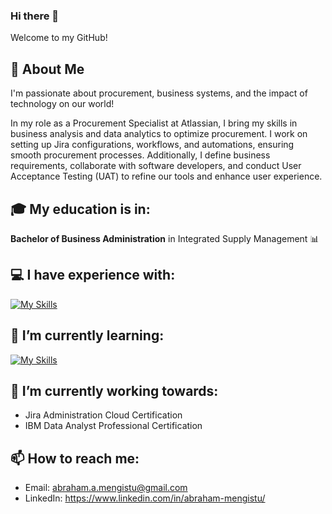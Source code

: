 ### Hi there 👋

Welcome to my GitHub!

<!--
**amengistuu/amengistuu** is a ✨ _special_ ✨ repository because its `README.md` (this file) appears on your GitHub profile.

Here are some ideas to get you started:

- 🔭 I’m currently working on ...
- 🌱 I’m currently learning ...
- 👯 I’m looking to collaborate on ...
- 🤔 I’m looking for help with ...
- 💬 Ask me about ...
- 📫 How to reach me: ...
- 😄 Pronouns: ...
- ⚡ Fun fact: ...
-->
## :man: About Me
I'm passionate about procurement, business systems, and the impact of technology on our world!

In my role as a Procurement Specialist at Atlassian, I bring my skills in business analysis and data analytics to optimize procurement. I work on setting up Jira configurations, workflows, and automations, ensuring smooth procurement processes. Additionally, I define business requirements, collaborate with software developers, and conduct User Acceptance Testing (UAT) to refine our tools and enhance user experience.

## :mortar_board: My education is in:
**Bachelor of Business Administration** in Integrated Supply Management :bar_chart:

## :computer: I have experience with:
[![My Skills](https://skills.thijs.gg/icons?i=python,mysql,linux,html,css,javascript&theme=light)](https://skills.thijs.gg)

## 🌱 I’m currently learning:
[![My Skills](https://skills.thijs.gg/icons?i=django,aws,postgres&theme=light)](https://skills.thijs.gg)

## 🔭 I’m currently working towards:
- Jira Administration Cloud Certification
- IBM Data Analyst Professional Certification
  
## 📫 How to reach me: 
- Email: abraham.a.mengistu@gmail.com
- LinkedIn: https://www.linkedin.com/in/abraham-mengistu/
